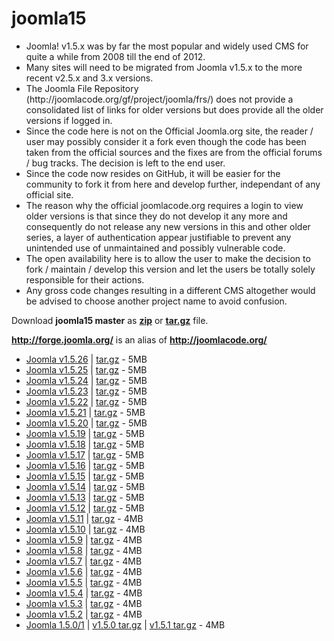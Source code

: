 joomla15
========
<ul>
<li>Joomla! v1.5.x was by far the most popular and widely used CMS for quite a while from 2008 till the end of 2012.</li>
<li>Many sites will need to be migrated from Joomla v1.5.x to the more recent v2.5.x and 3.x versions.</li>
<li>The Joomla File Repository (http://joomlacode.org/gf/project/joomla/frs/) does not provide a consolidated list of links for older versions but does provide all the older versions if logged in.</li>
<li>Since the code here is not on the Official Joomla.org site, the reader / user may possibly consider it a fork even though the code has been taken from the official sources and the fixes are from the official forums / bug tracks. The decision is left to the end user.</li>
<li>Since the code now resides on GitHub, it will be easier for the community to fork it from here and develop further, independant of any official site.</li>
<li>The reason why the official joomlacode.org requires a login to view older versions is that since they do not develop it any more and consequently do not release any new versions in this and other older series, a layer of authentication appear justifiable to prevent any unintended use of unmaintained and possibly vulnerable code.</li>
<li>The open availability here is to allow the user to make the decision to fork / maintain / develop this version and let the users be totally solely responsible for their actions.</li>
<li>Any gross code changes resulting in a different CMS altogether would be advised to choose another project name to avoid confusion.</li>
</ul>

<p>
Download <b>joomla15 master</b> as <a href="https://github.com/apmuthu/joomla15/archive/master.zip"><b>zip</b></a> or <a href="https://github.com/apmuthu/joomla15/archive/master.tar.gz"><b>tar.gz</b></a> file.
</p>

<p><a href="http://forge.joomla.org/" 
title="http://forge.joomla.org/" rel="nofollow"><b>http://forge.joomla.org/</b></a>
is an alias of <a href="http://joomlacode.org/"
 title="http://joomlacode.org/"
rel="nofollow"><b>http://joomlacode.org/</b></a> </p>

<ul>
    <li><a
        href="http://joomlacode.org/gf/project/joomla/frs/?action=FrsReleaseBrowse&amp;frs_package_id=6311"
        title="http://joomlacode.org/gf/project/joomla/frs/?action=FrsReleaseBrowse&amp;frs_package_id=6311"
        rel="nofollow">Joomla v1.5.26</a> | <a
        href="http://joomlacode.org/gf/download/frsrelease/16890/73389/Joomla_1.5.26-Stable-Full_Package.tar.gz"
        title="http://joomlacode.org/gf/download/frsrelease/16890/73389/Joomla_1.5.26-Stable-Full_Package.tar.gz"
        rel="nofollow">tar.gz</a> - 5MB </li>
    <li><a
        href="http://joomlacode.org/gf/project/joomla/frs/?action=FrsReleaseBrowse&amp;frs_package_id=6159"
        title="http://joomlacode.org/gf/project/joomla/frs/?action=FrsReleaseBrowse&amp;frs_package_id=6159"
        rel="nofollow">Joomla v1.5.25</a> | <a
        href="http://joomlacode.org/gf/download/frsrelease/16026/69664/Joomla_1.5.25-Stable-Full_Package.tar.gz"
        title="http://joomlacode.org/gf/download/frsrelease/16026/69664/Joomla_1.5.25-Stable-Full_Package.tar.gz"
        rel="nofollow">tar.gz</a> - 5MB </li>
    <li><a
        href="http://joomlacode.org/gf/project/joomla/frs/?action=FrsReleaseBrowse&amp;frs_package_id=6135"
        title="http://joomlacode.org/gf/project/joomla/frs/?action=FrsReleaseBrowse&amp;frs_package_id=6135"
        rel="nofollow">Joomla v1.5.24</a> | <a
        href="http://joomlacode.org/gf/download/frsrelease/15898/68913/Joomla_1.5.24-Stable-Full_Package.tar.gz"
        title="http://joomlacode.org/gf/download/frsrelease/15898/68913/Joomla_1.5.24-Stable-Full_Package.tar.gz"
        rel="nofollow">tar.gz</a> - 5MB </li>
    <li><a
        href="http://joomlacode.org/gf/project/joomla/frs/?action=FrsReleaseBrowse&amp;frs_package_id=5848"
        title="http://joomlacode.org/gf/project/joomla/frs/?action=FrsReleaseBrowse&amp;frs_package_id=5848"
        rel="nofollow">Joomla v1.5.23</a> | <a
        href="http://joomlacode.org/gf/download/frsrelease/14506/63459/Joomla_1.5.23-Stable-Full_Package.tar.gz"
        title="http://joomlacode.org/gf/download/frsrelease/14506/63459/Joomla_1.5.23-Stable-Full_Package.tar.gz"
        rel="nofollow">tar.gz</a> - 5MB </li>
    <li><a
        href="http://joomlacode.org/gf/project/joomla/frs/?action=FrsReleaseBrowse&amp;frs_package_id=5498"
        title="http://joomlacode.org/gf/project/joomla/frs/?action=FrsReleaseBrowse&amp;frs_package_id=5498"
        rel="nofollow">Joomla v1.5.22</a> | <a
        href="http://joomlacode.org/gf/download/frsrelease/13105/57239/Joomla_1.5.22-Stable-Full_Package.tar.gz"
        title="http://joomlacode.org/gf/download/frsrelease/13105/57239/Joomla_1.5.22-Stable-Full_Package.tar.gz"
        rel="nofollow">tar.gz</a> - 5MB </li>
    <li><a
        href="http://joomlacode.org/gf/project/joomla/frs/?action=FrsReleaseBrowse&amp;frs_package_id=5462"
        title="http://joomlacode.org/gf/project/joomla/frs/?action=FrsReleaseBrowse&amp;frs_package_id=5462"
        rel="nofollow">Joomla v1.5.21</a> | <a
        href="http://joomlacode.org/gf/download/frsrelease/13034/56620/Joomla_1.5.21-Stable-Full_Package.tar.gz"
        title="http://joomlacode.org/gf/download/frsrelease/13034/56620/Joomla_1.5.21-Stable-Full_Package.tar.gz"
        rel="nofollow">tar.gz</a> - 5MB </li>
    <li><a
        href="http://joomlacode.org/gf/project/joomla/frs/?action=FrsReleaseBrowse&amp;frs_package_id=5325"
        title="http://joomlacode.org/gf/project/joomla/frs/?action=FrsReleaseBrowse&amp;frs_package_id=5325"
        rel="nofollow">Joomla v1.5.20</a> | <a
        href="http://joomlacode.org/gf/download/frsrelease/12610/53420/Joomla_1.5.20-Stable-Full_Package.tar.gz"
        title="http://joomlacode.org/gf/download/frsrelease/12610/53420/Joomla_1.5.20-Stable-Full_Package.tar.gz"
        rel="nofollow">tar.gz</a> - 5MB </li>
    <li><a
        href="http://joomlacode.org/gf/project/joomla/frs/?action=FrsReleaseBrowse&amp;frs_package_id=5316"
        title="http://joomlacode.org/gf/project/joomla/frs/?action=FrsReleaseBrowse&amp;frs_package_id=5316"
        rel="nofollow">Joomla v1.5.19</a> | <a
        href="http://joomlacode.org/gf/download/frsrelease/12583/53042/Joomla_1.5.19-Stable-Full_Package.tar.gz"
        title="http://joomlacode.org/gf/download/frsrelease/12583/53042/Joomla_1.5.19-Stable-Full_Package.tar.gz"
        rel="nofollow">tar.gz</a> - 5MB </li>
    <li><a
        href="http://joomlacode.org/gf/project/joomla/frs/?action=FrsReleaseBrowse&amp;frs_package_id=5241"
        title="http://joomlacode.org/gf/project/joomla/frs/?action=FrsReleaseBrowse&amp;frs_package_id=5241"
        rel="nofollow">Joomla v1.5.18</a> | <a
        href="http://joomlacode.org/gf/download/frsrelease/12350/51110/Joomla_1.5.18-Stable-Full_Package.tar.gz"
        title="http://joomlacode.org/gf/download/frsrelease/12350/51110/Joomla_1.5.18-Stable-Full_Package.tar.gz"
        rel="nofollow">tar.gz</a> - 5MB </li>
    <li><a
        href="http://joomlacode.org/gf/project/joomla/frs/?action=FrsReleaseBrowse&amp;frs_package_id=5194"
        title="http://joomlacode.org/gf/project/joomla/frs/?action=FrsReleaseBrowse&amp;frs_package_id=5194"
        rel="nofollow">Joomla v1.5.17</a> | <a
        href="http://joomlacode.org/gf/download/frsrelease/12193/49782/Joomla_1.5.17-Stable-Full_Package.tar.gz"
        title="http://joomlacode.org/gf/download/frsrelease/12193/49782/Joomla_1.5.17-Stable-Full_Package.tar.gz"
        rel="nofollow">tar.gz</a> - 5MB </li>
    <li><a
        href="http://joomlacode.org/gf/project/joomla/frs/?action=FrsReleaseBrowse&amp;frs_package_id=5184"
        title="http://joomlacode.org/gf/project/joomla/frs/?action=FrsReleaseBrowse&amp;frs_package_id=5184"
        rel="nofollow">Joomla v1.5.16</a> | <a
        href="http://joomlacode.org/gf/download/frsrelease/12153/49328/Joomla_1.5.16-Stable-Full_Package.tar.gz"
        title="http://joomlacode.org/gf/download/frsrelease/12153/49328/Joomla_1.5.16-Stable-Full_Package.tar.gz"
        rel="nofollow">tar.gz</a> - 5MB </li>
    <li><a
        href="http://joomlacode.org/gf/project/joomla/frs/?action=FrsReleaseBrowse&amp;frs_package_id=4947"
        title="http://joomlacode.org/gf/project/joomla/frs/?action=FrsReleaseBrowse&amp;frs_package_id=4947"
        rel="nofollow">Joomla v1.5.15</a> | <a
        href="http://joomlacode.org/gf/download/frsrelease/11396/45609/Joomla_1.5.15-Stable-Full_Package.tar.gz"
        title="http://joomlacode.org/gf/download/frsrelease/11396/45609/Joomla_1.5.15-Stable-Full_Package.tar.gz"
        rel="nofollow">tar.gz</a> - 5MB </li>
    <li><a
        href="http://joomlacode.org/gf/project/joomla/frs/?action=FrsReleaseBrowse&amp;frs_package_id=4734"
        title="http://joomlacode.org/gf/project/joomla/frs/?action=FrsReleaseBrowse&amp;frs_package_id=4734"
        rel="nofollow">Joomla v1.5.14</a> | <a
        href="http://joomlacode.org/gf/download/frsrelease/10785/42654/Joomla_1.5.14-Stable-Full_Package.tar.gz"
        title="http://joomlacode.org/gf/download/frsrelease/10785/42654/Joomla_1.5.14-Stable-Full_Package.tar.gz"
        rel="nofollow">tar.gz</a> - 5MB </li>
    <li><a
        href="http://joomlacode.org/gf/project/joomla/frs/?action=FrsReleaseBrowse&amp;frs_package_id=4712"
        title="http://joomlacode.org/gf/project/joomla/frs/?action=FrsReleaseBrowse&amp;frs_package_id=4712"
        rel="nofollow">Joomla v1.5.13</a> | <a
        href="http://joomlacode.org/gf/download/frsrelease/10697/42194/Joomla_1.5.13-Stable-Full_Package.tar.gz"
        title="http://joomlacode.org/gf/download/frsrelease/10697/42194/Joomla_1.5.13-Stable-Full_Package.tar.gz"
        rel="nofollow">tar.gz</a> - 5MB </li>
    <li><a
        href="http://joomlacode.org/gf/project/joomla/frs/?action=FrsReleaseBrowse&amp;frs_package_id=4665"
        title="http://joomlacode.org/gf/project/joomla/frs/?action=FrsReleaseBrowse&amp;frs_package_id=4665"
        rel="nofollow">Joomla v1.5.12</a> | <a
        href="http://joomlacode.org/gf/download/frsrelease/10547/41304/Joomla_1.5.12-Stable-Full_Package.tar.gz"
        title="http://joomlacode.org/gf/download/frsrelease/10547/41304/Joomla_1.5.12-Stable-Full_Package.tar.gz"
        rel="nofollow">tar.gz</a> - 5MB </li>
    <li><a
        href="http://joomlacode.org/gf/project/joomla/frs/?action=FrsReleaseBrowse&amp;frs_package_id=4556"
        title="http://joomlacode.org/gf/project/joomla/frs/?action=FrsReleaseBrowse&amp;frs_package_id=4556"
        rel="nofollow">Joomla v1.5.11</a> | <a
        href="http://joomlacode.org/gf/download/frsrelease/10209/40307/Joomla_1.5.11-Stable-Full_Package.tar.gz"
        title="http://joomlacode.org/gf/download/frsrelease/10209/40307/Joomla_1.5.11-Stable-Full_Package.tar.gz"
        rel="nofollow">tar.gz</a> - 4MB </li>
    <li><a
        href="http://joomlacode.org/gf/project/joomla/frs/?action=FrsReleaseBrowse&amp;frs_package_id=4460"
        title="http://joomlacode.org/gf/project/joomla/frs/?action=FrsReleaseBrowse&amp;frs_package_id=4460"
        rel="nofollow">Joomla v1.5.10</a> | <a
        href="http://joomlacode.org/gf/download/frsrelease/9910/37907/Joomla_1.5.10-Stable-Full_Package.tar.gz"
        title="http://joomlacode.org/gf/download/frsrelease/9910/37907/Joomla_1.5.10-Stable-Full_Package.tar.gz"
        rel="nofollow">tar.gz</a> - 4MB </li>
    <li><a
        href="http://joomlacode.org/gf/project/joomla/frs/?action=FrsReleaseBrowse&amp;frs_package_id=4288"
        title="http://joomlacode.org/gf/project/joomla/frs/?action=FrsReleaseBrowse&amp;frs_package_id=4288"
        rel="nofollow">Joomla v1.5.9</a> | <a
        href="http://joomlacode.org/gf/download/frsrelease/9294/34965/Joomla_1.5.9-Stable-Full_Package.tar.gz"
        title="http://joomlacode.org/gf/download/frsrelease/9294/34965/Joomla_1.5.9-Stable-Full_Package.tar.gz"
        rel="nofollow">tar.gz</a> - 4MB </li>
    <li><a
        href="http://joomlacode.org/gf/project/joomla/frs/?action=FrsReleaseBrowse&amp;frs_package_id=4136"
        title="http://joomlacode.org/gf/project/joomla/frs/?action=FrsReleaseBrowse&amp;frs_package_id=4136"
        rel="nofollow">Joomla v1.5.8</a> | <a
        href="http://joomlacode.org/gf/download/frsrelease/8897/32886/Joomla_1.5.8-Stable-Full_Package.tar.gz"
        title="http://joomlacode.org/gf/download/frsrelease/8897/32886/Joomla_1.5.8-Stable-Full_Package.tar.gz"
        rel="nofollow">tar.gz</a> - 4MB </li>
    <li><a
        href="http://joomlacode.org/gf/project/joomla/frs/?action=FrsReleaseBrowse&amp;frs_package_id=3947"
        title="http://joomlacode.org/gf/project/joomla/frs/?action=FrsReleaseBrowse&amp;frs_package_id=3947"
        rel="nofollow">Joomla v1.5.7</a> | <a
        href="http://joomlacode.org/gf/download/frsrelease/8376/30992/Joomla_1.5.7-Stable-Full_Package.tar.gz"
        title="http://joomlacode.org/gf/download/frsrelease/8376/30992/Joomla_1.5.7-Stable-Full_Package.tar.gz"
        rel="nofollow">tar.gz</a> - 4MB </li>
    <li><a
        href="http://joomlacode.org/gf/project/joomla/frs/?action=FrsReleaseBrowse&amp;frs_package_id=3883"
        title="http://joomlacode.org/gf/project/joomla/frs/?action=FrsReleaseBrowse&amp;frs_package_id=3883"
        rel="nofollow">Joomla v1.5.6</a> | <a
        href="http://joomlacode.org/gf/download/frsrelease/8232/30036/Joomla_1.5.6-Stable-Full_Package.tar.gz"
        title="http://joomlacode.org/gf/download/frsrelease/8232/30036/Joomla_1.5.6-Stable-Full_Package.tar.gz"
        rel="nofollow">tar.gz</a> - 4MB </li>
    <li><a
        href="http://joomlacode.org/gf/project/joomla/frs/?action=FrsReleaseBrowse&amp;frs_package_id=3846"
        title="http://joomlacode.org/gf/project/joomla/frs/?action=FrsReleaseBrowse&amp;frs_package_id=3846"
        rel="nofollow">Joomla v1.5.5</a> | <a
        href="http://joomlacode.org/gf/download/frsrelease/8102/29423/Joomla_1.5.5-Stable-Full_Package.tar.gz"
        title="http://joomlacode.org/gf/download/frsrelease/8102/29423/Joomla_1.5.5-Stable-Full_Package.tar.gz"
        rel="nofollow">tar.gz</a> - 4MB </li>
    <li><a
        href="http://joomlacode.org/gf/project/joomla/frs/?action=FrsReleaseBrowse&amp;frs_package_id=3786"
        title="http://joomlacode.org/gf/project/joomla/frs/?action=FrsReleaseBrowse&amp;frs_package_id=3786"
        rel="nofollow">Joomla v1.5.4</a> | <a
        href="http://joomlacode.org/gf/download/frsrelease/7926/28542/Joomla_1.5.4-Stable-Full_Package.tar.gz"
        title="http://joomlacode.org/gf/download/frsrelease/7926/28542/Joomla_1.5.4-Stable-Full_Package.tar.gz"
        rel="nofollow">tar.gz</a> - 4MB </li>
    <li><a
        href="http://joomlacode.org/gf/project/joomla/frs/?action=FrsReleaseBrowse&amp;frs_package_id=3587"
        title="http://joomlacode.org/gf/project/joomla/frs/?action=FrsReleaseBrowse&amp;frs_package_id=3587"
        rel="nofollow">Joomla v1.5.3</a> | <a
        href="http://joomlacode.org/gf/download/frsrelease/7369/25654/Joomla_1.5.3-Stable-Full_Package.tar.gz"
        title="http://joomlacode.org/gf/download/frsrelease/7369/25654/Joomla_1.5.3-Stable-Full_Package.tar.gz"
        rel="nofollow">tar.gz</a> - 4MB </li>
    <li><a
        href="http://joomlacode.org/gf/project/joomla/frs/?action=FrsReleaseBrowse&amp;frs_package_id=3466"
        title="http://joomlacode.org/gf/project/joomla/frs/?action=FrsReleaseBrowse&amp;frs_package_id=3466"
        rel="nofollow">Joomla v1.5.2</a> | <a
        href="http://joomlacode.org/gf/download/frsrelease/7061/24071/Joomla_1.5.2-Stable-Full_Package.tar.gz"
        title="http://joomlacode.org/gf/download/frsrelease/7061/24071/Joomla_1.5.2-Stable-Full_Package.tar.gz"
        rel="nofollow">tar.gz</a> - 4MB </li>
    <li><a
        href="http://joomlacode.org/gf/project/joomla/frs/?action=FrsReleaseBrowse&amp;frs_package_id=2"
        title="http://joomlacode.org/gf/project/joomla/frs/?action=FrsReleaseBrowse&amp;frs_package_id=2"
        rel="nofollow">Joomla 1.5.0/1</a> | <a
        href="http://joomlacode.org/gf/download/frsrelease/5078/21064/Joomla-1.5.0.tar.gz"
        title="http://joomlacode.org/gf/download/frsrelease/5078/21064/Joomla-1.5.0.tar.gz"
        rel="nofollow">v1.5.0 tar.gz</a> | <a
        href="http://joomlacode.org/gf/download/frsrelease/6681/21854/Joomla_1.5.1-Stable-Full_Package.tar.gz"
        title="http://joomlacode.org/gf/download/frsrelease/6681/21854/Joomla_1.5.1-Stable-Full_Package.tar.gz"
        rel="nofollow">v1.5.1 tar.gz</a> - 4MB </li>
</ul>


